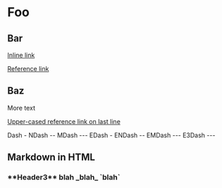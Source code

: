 <!--
// objective: test markdown parsing
// check: md_055__markdown.xml
-->

# Foo

## Bar

[Inline link](http://example.com/inline)

[Reference link][1]

[1]: http://example.com/reference

## Baz

More text

[Upper-cased reference link on last line][U]

[U]: http://example.com/last-line

Dash - NDash -- MDash --- EDash \- ENDash \-- EMDash \--- E3Dash \-\-\-

## Markdown in HTML

<h3>**Header3** blah _blah_ `blah`</h3>
